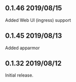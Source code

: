 ## 0.1.46 2019/08/15
Added Web UI (ingress) support

## 0.1.45 2019/08/13
Added apparmor

## 0.1.32 2019/08/12
Initial release.
